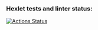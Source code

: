 ### Hexlet tests and linter status:
[![Actions Status](https://github.com/pilgrim-nord/python-project-83/actions/workflows/hexlet-check.yml/badge.svg)](https://github.com/pilgrim-nord/python-project-83/actions)